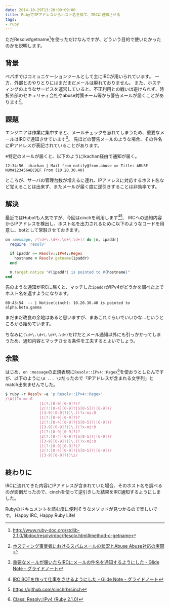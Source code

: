 ```yaml
---
date: 2014-10-29T13:20:00+09:00
title: RubyでIPアドレスからホスト名を得て、IRCに通知させる
tags: 
- ruby
---
```

ただResolv#getname[^1]を使っただけなんですが、どういう目的で使いたかったのかを説明します。

## 背景

ペパボではコミュニケーションツールとして主にIRCが用いられています。
一方、外部とのやりとりにはまだまだメールは廃れておりません。
また、ホスティングのようなサービスを運営していると、不正利用との戦いは避けられず、時折外部のセキュリティ会社やabuse対策チーム等から警告メールが届くことがあります[^2]。

## 課題

エンジニアは作業に集中すると、メールチェックを忘れてしまうため、重要なメールはIRCで通知させています[^3]。
先ほどの警告メールのような場合、その件名にIPアドレスが表記されていることがあります。

※特定のメールが届くと、以下のようにikachan経由で通知が届く。

```irc
12:34:56  ikachan | Mail from notify@from.abuse => Title: ABUSE NUM#123456ABCDEF From (10.20.30.40)
```

ところが、サーバの管理台数が増えるに連れ、IPアドレスに対応するホスト名など覚えることは出来ず、またメールが届く度に逆引きすることは非効率です。


## 解決

最近ではHubotも人気ですが、今回はcinchを利用します[^4][^5]、
IRCへの通知内容からIPアドレスを検出し、ホスト名を出力されるために以下のようなコードを用意し、botとして常駐させておきます。

```rb
on :message, /(\d+\.\d+\.\d+\.\d+)/ do |m, ipaddr|
  require 'resolv'

  if ipaddr =~ Resolv::IPv4::Regex
    hostname = Resolv.getname(ipaddr)
  end

  m.target.notice "#{ipaddr} is pointed to #{hostname}"
end
```

先のような通知がIRCに届くと、マッチした`ipaddr`がIPv4がどうかを調べた上でホスト名を返すようになります。

```irc
00:43:54  -- | Notice(cinch): 10.20.30.40 is pointed to alpha.beta.gamma
```

まだまだ改良の余地はあると思いますが、まあこれぐらいでいいかな...というところから始めています。

ちなみに`(\d+\.\d+\.\d+\.\d+)`だけだとメール通知以外にも引っかかってしまうため、通知内容とマッチさせる条件を工夫するとよいでしょう。

## 余談

はじめ、`on :message`の正規表現に`Resolv::IPv4::Regex`[^6]を使おうとしたんですが、以下のように`\A ... \z`だったので「IPアドレスが含まれる文字列」とmatch出来ませんでした。

```rb
$ ruby -r Resolv -e 'p Resolv::IPv4::Regex'
/\A((?x-mi:0
               |1(?:[0-9][0-9]?)?
               |2(?:[0-4][0-9]?|5[0-5]?|[6-9])?
               |[3-9][0-9]?))\.((?x-mi:0
               |1(?:[0-9][0-9]?)?
               |2(?:[0-4][0-9]?|5[0-5]?|[6-9])?
               |[3-9][0-9]?))\.((?x-mi:0
               |1(?:[0-9][0-9]?)?
               |2(?:[0-4][0-9]?|5[0-5]?|[6-9])?
               |[3-9][0-9]?))\.((?x-mi:0
               |1(?:[0-9][0-9]?)?
               |2(?:[0-4][0-9]?|5[0-5]?|[6-9])?
               |[3-9][0-9]?))\z/
```

## 終わりに

IRCに流れてきた内容にIPアドレスが含まれていた場合、そのホスト名を調べるのが面倒だったので、cinchを使って逆引きした結果をIRC通知するようにしました。

Rubyのドキュメントを読む度に便利そうなメソッドが見つかるので楽しいです。
Happy IRC, Happy Ruby Life!

[^1]: http://www.ruby-doc.org/stdlib-2.1.0/libdoc/resolv/rdoc/Resolv.html#method-c-getname
[^2]: [ホスティング事業者におけるスパムメールの状況とAbuse Abuse対応の実際](https://www.nic.ad.jp/ja/materials/iw/2006/proceedings/T2-2.pdf)
[^3]: [重要なメールが届いたらIRCにメールの件名を通知するようにした - Glide Note - グライドノート](http://blog.glidenote.com/blog/2014/01/29/post-to-irc-important-mail-subject/)
[^4]: [IRC BOTを作って仕事をさせるようにした - Glide Note - グライドノート](http://blog.glidenote.com/blog/2013/05/20/working-with-irc-bot/)
[^5]: https://github.com/cinchrb/cinch
[^6]: [Class: Resolv::IPv4 (Ruby 2.1.0)](http://www.ruby-doc.org/stdlib-2.1.0/libdoc/resolv/rdoc/Resolv/IPv4.html)
